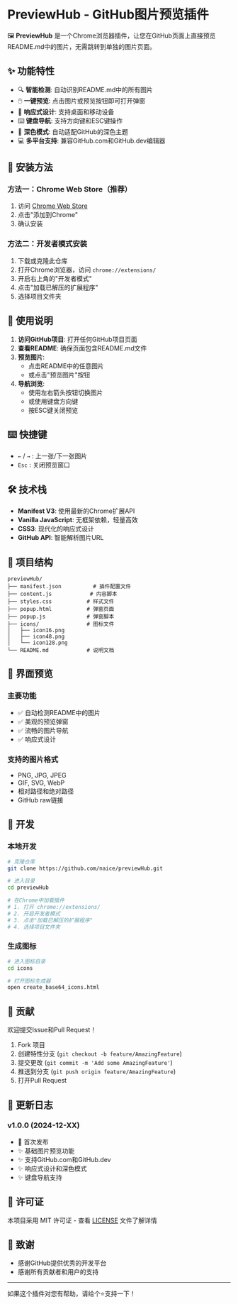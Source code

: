 # PreviewHub - GitHub图片预览插件

🖼️ **PreviewHub** 是一个Chrome浏览器插件，让您在GitHub页面上直接预览README.md中的图片，无需跳转到单独的图片页面。

## ✨ 功能特性

- 🔍 **智能检测**: 自动识别README.md中的所有图片
- 🖱️ **一键预览**: 点击图片或预览按钮即可打开弹窗
- 📱 **响应式设计**: 支持桌面和移动设备
- ⌨️ **键盘导航**: 支持方向键和ESC键操作
- 🌙 **深色模式**: 自动适配GitHub的深色主题
- 💻 **多平台支持**: 兼容GitHub.com和GitHub.dev编辑器

## 🚀 安装方法

### 方法一：Chrome Web Store（推荐）
1. 访问 [Chrome Web Store](#)
2. 点击"添加到Chrome"
3. 确认安装

### 方法二：开发者模式安装
1. 下载或克隆此仓库
2. 打开Chrome浏览器，访问 `chrome://extensions/`
3. 开启右上角的"开发者模式"
4. 点击"加载已解压的扩展程序"
5. 选择项目文件夹

## 📖 使用说明

1. **访问GitHub项目**: 打开任何GitHub项目页面
2. **查看README**: 确保页面包含README.md文件
3. **预览图片**: 
   - 点击README中的任意图片
   - 或点击"预览图片"按钮
4. **导航浏览**: 
   - 使用左右箭头按钮切换图片
   - 或使用键盘方向键
   - 按ESC键关闭预览

## ⌨️ 快捷键

- `←` / `→` : 上一张/下一张图片
- `Esc` : 关闭预览窗口

## 🛠️ 技术栈

- **Manifest V3**: 使用最新的Chrome扩展API
- **Vanilla JavaScript**: 无框架依赖，轻量高效
- **CSS3**: 现代化的响应式设计
- **GitHub API**: 智能解析图片URL

## 📂 项目结构

```
previewHub/
├── manifest.json          # 插件配置文件
├── content.js            # 内容脚本
├── styles.css           # 样式文件
├── popup.html           # 弹窗页面
├── popup.js             # 弹窗脚本
├── icons/               # 图标文件
│   ├── icon16.png
│   ├── icon48.png
│   └── icon128.png
└── README.md            # 说明文档
```

## 🎨 界面预览

### 主要功能
- ✅ 自动检测README中的图片
- ✅ 美观的预览弹窗
- ✅ 流畅的图片导航
- ✅ 响应式设计

### 支持的图片格式
- PNG, JPG, JPEG
- GIF, SVG, WebP
- 相对路径和绝对路径
- GitHub raw链接

## 🔧 开发

### 本地开发
```bash
# 克隆仓库
git clone https://github.com/naice/previewHub.git

# 进入目录
cd previewHub

# 在Chrome中加载插件
# 1. 打开 chrome://extensions/
# 2. 开启开发者模式
# 3. 点击"加载已解压的扩展程序"
# 4. 选择项目文件夹
```

### 生成图标
```bash
# 进入图标目录
cd icons

# 打开图标生成器
open create_base64_icons.html
```

## 🤝 贡献

欢迎提交Issue和Pull Request！

1. Fork 项目
2. 创建特性分支 (`git checkout -b feature/AmazingFeature`)
3. 提交更改 (`git commit -m 'Add some AmazingFeature'`)
4. 推送到分支 (`git push origin feature/AmazingFeature`)
5. 打开Pull Request

## 📝 更新日志

### v1.0.0 (2024-12-XX)
- 🎉 首次发布
- ✨ 基础图片预览功能
- ✨ 支持GitHub.com和GitHub.dev
- ✨ 响应式设计和深色模式
- ✨ 键盘导航支持

## 📄 许可证

本项目采用 MIT 许可证 - 查看 [LICENSE](LICENSE) 文件了解详情

## 🙏 致谢

- 感谢GitHub提供优秀的开发平台
- 感谢所有贡献者和用户的支持

---

如果这个插件对您有帮助，请给个⭐️支持一下！
